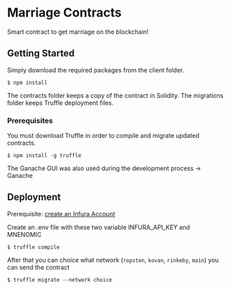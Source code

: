 # Marriage Contracts

Smart contract to get marriage on the blockchain!

## Getting Started
Simply download the required packages from the client folder.

```
$ npm install
```

The contracts folder keeps a copy of the contract in Solidity. The migrations folder keeps Truffle deployment files.

### Prerequisites
You must download Truffle in order to compile and migrate updated contracts.

```
$ npm install -g truffle
```

The Ganache GUI was also used during the development process -> Ganache

## Deployment

Prerequisite: [create an Infura Account](https://infura.io/register)

Create an .env file with these two variable INFURA_API_KEY and MNENOMIC

```
$ truffle compile
```

After that you can choice what network (`ropsten`, `kovan`, `rinkeby`, `main`)  you can send the contract

```
$ truffle migrate --network choice
```
